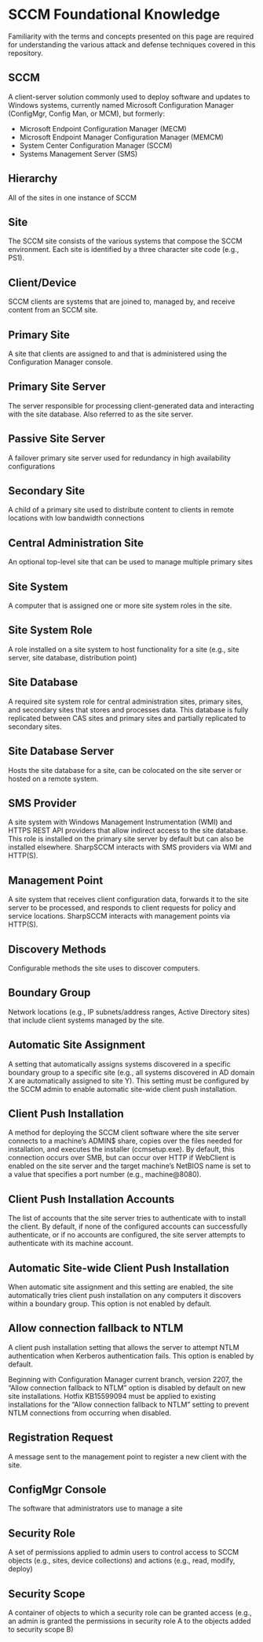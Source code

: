# SCCM Foundational Knowledge
Familiarity with the terms and concepts presented on this page are required for understanding the various attack and defense techniques covered in this repository.

## SCCM
A client-server solution commonly used to deploy software and updates to Windows systems, currently named Microsoft Configuration Manager (ConfigMgr, Config Man, or MCM), but formerly:
- Microsoft Endpoint Configuration Manager (MECM)
- Microsoft Endpoint Manager Configuration Manager (MEMCM)
- System Center Configuration Manager (SCCM)
- Systems Management Server (SMS)

## Hierarchy
All of the sites in one instance of SCCM

## Site
The SCCM site consists of the various systems that compose the SCCM environment. Each site is identified by a three character site code (e.g., PS1).

## Client/Device
SCCM clients are systems that are joined to, managed by, and receive content from an SCCM site.

## Primary Site
A site that clients are assigned to and that is administered using the Configuration Manager console.

## Primary Site Server
The server responsible for processing client-generated data and interacting with the site database. Also referred to as the site server.

## Passive Site Server
A failover primary site server used for redundancy in high availability configurations

## Secondary Site
A child of a primary site used to distribute content to clients in remote locations with low bandwidth connections

## Central Administration Site
An optional top-level site that can be used to manage multiple primary sites

## Site System
A computer that is assigned one or more site system roles in the site.

## Site System Role
A role installed on a site system to host functionality for a site (e.g., site server, site database, distribution point)

## Site Database
A required site system role for central administration sites, primary sites, and secondary sites that stores and processes data.  This database is fully replicated between CAS sites and primary sites and partially replicated to secondary sites.

## Site Database Server
Hosts the site database for a site, can be colocated on the site server or hosted on a remote system. 

## SMS Provider
A site system with Windows Management Instrumentation (WMI) and HTTPS REST API providers that allow indirect access to the site database. This role is installed on the primary site server by default but can also be installed elsewhere. SharpSCCM interacts with SMS providers via WMI and HTTP(S).

## Management Point
A site system that receives client configuration data, forwards it to the site server to be processed, and responds to client requests for policy and service locations. SharpSCCM interacts with management points via HTTP(S).

## Discovery Methods
Configurable methods the site uses to discover computers.

## Boundary Group
Network locations (e.g., IP subnets/address ranges, Active Directory sites) that include client systems managed by the site.

## Automatic Site Assignment
A setting that automatically assigns systems discovered in a specific boundary group to a specific site (e.g., all systems discovered in AD domain X are automatically assigned to site Y). This setting must be configured by the SCCM admin to enable automatic site-wide client push installation.

## Client Push Installation
A method for deploying the SCCM client software where the site server connects to a machine’s ADMIN$ share, copies over the files needed for installation, and executes the installer (ccmsetup.exe). By default, this connection occurs over SMB, but can occur over HTTP if WebClient is enabled on the site server and the target machine’s NetBIOS name is set to a value that specifies a port number (e.g., machine@8080).

## Client Push Installation Accounts
The list of accounts that the site server tries to authenticate with to install the client. By default, if none of the configured accounts can successfully authenticate, or if no accounts are configured, the site server attempts to authenticate with its machine account.

## Automatic Site-wide Client Push Installation
When automatic site assignment and this setting are enabled, the site automatically tries client push installation on any computers it discovers within a boundary group. This option is not enabled by default.

## Allow connection fallback to NTLM
A client push installation setting that allows the server to attempt NTLM authentication when Kerberos authentication fails. This option is enabled by default.

Beginning with Configuration Manager current branch, version 2207, the “Allow connection fallback to NTLM” option is disabled by default on new site installations. Hotfix KB15599094 must be applied to existing installations for the “Allow connection fallback to NTLM” setting to prevent NTLM connections from occurring when disabled.

## Registration Request
A message sent to the management point to register a new client with the site.

## ConfigMgr Console
The software that administrators use to manage a site

## Security Role
A set of permissions applied to admin users to control access to SCCM objects (e.g., sites, device collections) and actions (e.g., read, modify, deploy)

## Security Scope
A container of objects to which a security role can be granted access (e.g., an admin is granted the permissions in security role A to the objects added to security scope B)